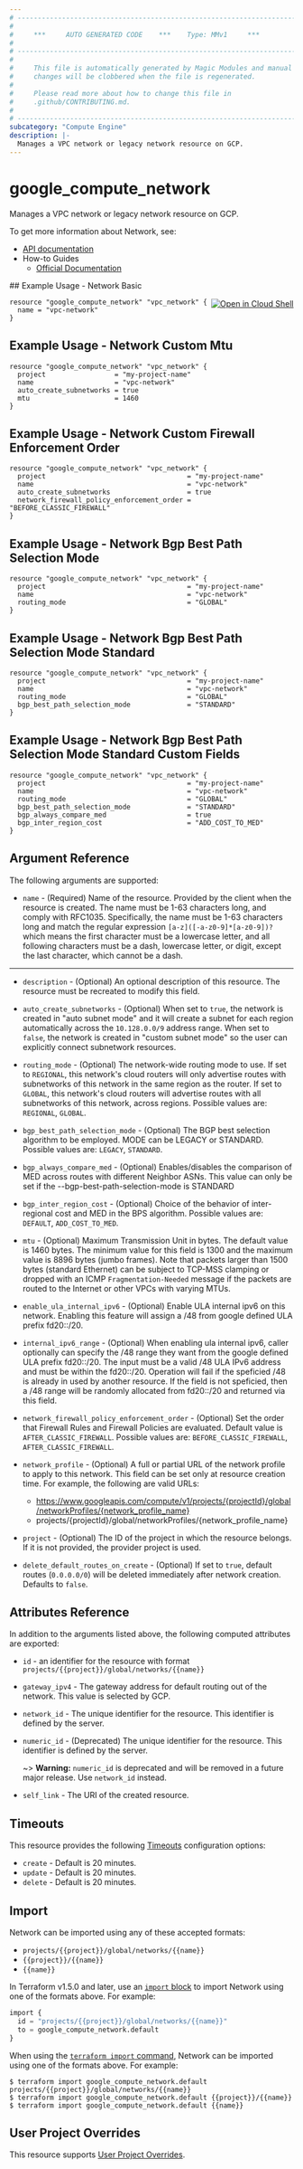 ```yaml
---
# ----------------------------------------------------------------------------
#
#     ***     AUTO GENERATED CODE    ***    Type: MMv1     ***
#
# ----------------------------------------------------------------------------
#
#     This file is automatically generated by Magic Modules and manual
#     changes will be clobbered when the file is regenerated.
#
#     Please read more about how to change this file in
#     .github/CONTRIBUTING.md.
#
# ----------------------------------------------------------------------------
subcategory: "Compute Engine"
description: |-
  Manages a VPC network or legacy network resource on GCP.
---
```


# google_compute_network

Manages a VPC network or legacy network resource on GCP.


To get more information about Network, see:

* [API documentation](https://cloud.google.com/compute/docs/reference/rest/v1/networks)
* How-to Guides
    * [Official Documentation](https://cloud.google.com/vpc/docs/vpc)

<div class = "oics-button" style="float: right; margin: 0 0 -15px">
  <a href="https://console.cloud.google.com/cloudshell/open?cloudshell_git_repo=https%3A%2F%2Fgithub.com%2Fterraform-google-modules%2Fdocs-examples.git&cloudshell_image=gcr.io%2Fcloudshell-images%2Fcloudshell%3Alatest&cloudshell_print=.%2Fmotd&cloudshell_tutorial=.%2Ftutorial.md&cloudshell_working_dir=network_basic&open_in_editor=main.tf" target="_blank">
    <img alt="Open in Cloud Shell" src="//gstatic.com/cloudssh/images/open-btn.svg" style="max-height: 44px; margin: 32px auto; max-width: 100%;">
  </a>
</div>
## Example Usage - Network Basic


```hcl
resource "google_compute_network" "vpc_network" {
  name = "vpc-network"
}
```
## Example Usage - Network Custom Mtu


```hcl
resource "google_compute_network" "vpc_network" {
  project                 = "my-project-name"
  name                    = "vpc-network"
  auto_create_subnetworks = true
  mtu                     = 1460
}
```
## Example Usage - Network Custom Firewall Enforcement Order


```hcl
resource "google_compute_network" "vpc_network" {
  project                                   = "my-project-name"
  name                                      = "vpc-network"
  auto_create_subnetworks                   = true
  network_firewall_policy_enforcement_order = "BEFORE_CLASSIC_FIREWALL"
}
```
## Example Usage - Network Bgp Best Path Selection Mode


```hcl
resource "google_compute_network" "vpc_network" {
  project                                   = "my-project-name"
  name                                      = "vpc-network"
  routing_mode                              = "GLOBAL"
}
```
## Example Usage - Network Bgp Best Path Selection Mode Standard


```hcl
resource "google_compute_network" "vpc_network" {
  project                                   = "my-project-name"
  name                                      = "vpc-network"
  routing_mode                              = "GLOBAL"
  bgp_best_path_selection_mode              = "STANDARD"
}
```
## Example Usage - Network Bgp Best Path Selection Mode Standard Custom Fields


```hcl
resource "google_compute_network" "vpc_network" {
  project                                   = "my-project-name"
  name                                      = "vpc-network"
  routing_mode                              = "GLOBAL"
  bgp_best_path_selection_mode              = "STANDARD"
  bgp_always_compare_med                    = true
  bgp_inter_region_cost                     = "ADD_COST_TO_MED"
}
```

## Argument Reference

The following arguments are supported:


* `name` -
  (Required)
  Name of the resource. Provided by the client when the resource is
  created. The name must be 1-63 characters long, and comply with
  RFC1035. Specifically, the name must be 1-63 characters long and match
  the regular expression `[a-z]([-a-z0-9]*[a-z0-9])?` which means the
  first character must be a lowercase letter, and all following
  characters must be a dash, lowercase letter, or digit, except the last
  character, which cannot be a dash.


- - -


* `description` -
  (Optional)
  An optional description of this resource. The resource must be
  recreated to modify this field.

* `auto_create_subnetworks` -
  (Optional)
  When set to `true`, the network is created in "auto subnet mode" and
  it will create a subnet for each region automatically across the
  `10.128.0.0/9` address range.
  When set to `false`, the network is created in "custom subnet mode" so
  the user can explicitly connect subnetwork resources.

* `routing_mode` -
  (Optional)
  The network-wide routing mode to use. If set to `REGIONAL`, this
  network's cloud routers will only advertise routes with subnetworks
  of this network in the same region as the router. If set to `GLOBAL`,
  this network's cloud routers will advertise routes with all
  subnetworks of this network, across regions.
  Possible values are: `REGIONAL`, `GLOBAL`.

* `bgp_best_path_selection_mode` -
  (Optional)
  The BGP best selection algorithm to be employed. MODE can be LEGACY or STANDARD.
  Possible values are: `LEGACY`, `STANDARD`.

* `bgp_always_compare_med` -
  (Optional)
  Enables/disables the comparison of MED across routes with different Neighbor ASNs.
  This value can only be set if the --bgp-best-path-selection-mode is STANDARD

* `bgp_inter_region_cost` -
  (Optional)
  Choice of the behavior of inter-regional cost and MED in the BPS algorithm.
  Possible values are: `DEFAULT`, `ADD_COST_TO_MED`.

* `mtu` -
  (Optional)
  Maximum Transmission Unit in bytes. The default value is 1460 bytes.
  The minimum value for this field is 1300 and the maximum value is 8896 bytes (jumbo frames).
  Note that packets larger than 1500 bytes (standard Ethernet) can be subject to TCP-MSS clamping or dropped
  with an ICMP `Fragmentation-Needed` message if the packets are routed to the Internet or other VPCs
  with varying MTUs.

* `enable_ula_internal_ipv6` -
  (Optional)
  Enable ULA internal ipv6 on this network. Enabling this feature will assign
  a /48 from google defined ULA prefix fd20::/20.

* `internal_ipv6_range` -
  (Optional)
  When enabling ula internal ipv6, caller optionally can specify the /48 range
  they want from the google defined ULA prefix fd20::/20. The input must be a
  valid /48 ULA IPv6 address and must be within the fd20::/20. Operation will
  fail if the speficied /48 is already in used by another resource.
  If the field is not speficied, then a /48 range will be randomly allocated from fd20::/20 and returned via this field.

* `network_firewall_policy_enforcement_order` -
  (Optional)
  Set the order that Firewall Rules and Firewall Policies are evaluated.
  Default value is `AFTER_CLASSIC_FIREWALL`.
  Possible values are: `BEFORE_CLASSIC_FIREWALL`, `AFTER_CLASSIC_FIREWALL`.

* `network_profile` -
  (Optional)
  A full or partial URL of the network profile to apply to this network.
  This field can be set only at resource creation time. For example, the
  following are valid URLs:
  * https://www.googleapis.com/compute/v1/projects/{projectId}/global/networkProfiles/{network_profile_name}
  * projects/{projectId}/global/networkProfiles/{network_profile_name}

* `project` - (Optional) The ID of the project in which the resource belongs.
    If it is not provided, the provider project is used.

* `delete_default_routes_on_create` - (Optional) If set to `true`, default routes (`0.0.0.0/0`) will be deleted
immediately after network creation. Defaults to `false`.


## Attributes Reference

In addition to the arguments listed above, the following computed attributes are exported:

* `id` - an identifier for the resource with format `projects/{{project}}/global/networks/{{name}}`

* `gateway_ipv4` -
  The gateway address for default routing out of the network. This value
  is selected by GCP.

* `network_id` -
  The unique identifier for the resource. This identifier is defined by the server.

* `numeric_id` -
  (Deprecated)
  The unique identifier for the resource. This identifier is defined by the server.

  ~> **Warning:** `numeric_id` is deprecated and will be removed in a future major release. Use `network_id` instead.
* `self_link` - The URI of the created resource.


## Timeouts

This resource provides the following
[Timeouts](https://developer.hashicorp.com/terraform/plugin/sdkv2/resources/retries-and-customizable-timeouts) configuration options:

- `create` - Default is 20 minutes.
- `update` - Default is 20 minutes.
- `delete` - Default is 20 minutes.

## Import


Network can be imported using any of these accepted formats:

* `projects/{{project}}/global/networks/{{name}}`
* `{{project}}/{{name}}`
* `{{name}}`


In Terraform v1.5.0 and later, use an [`import` block](https://developer.hashicorp.com/terraform/language/import) to import Network using one of the formats above. For example:

```tf
import {
  id = "projects/{{project}}/global/networks/{{name}}"
  to = google_compute_network.default
}
```

When using the [`terraform import` command](https://developer.hashicorp.com/terraform/cli/commands/import), Network can be imported using one of the formats above. For example:

```
$ terraform import google_compute_network.default projects/{{project}}/global/networks/{{name}}
$ terraform import google_compute_network.default {{project}}/{{name}}
$ terraform import google_compute_network.default {{name}}
```

## User Project Overrides

This resource supports [User Project Overrides](https://registry.terraform.io/providers/hashicorp/google/latest/docs/guides/provider_reference#user_project_override).
